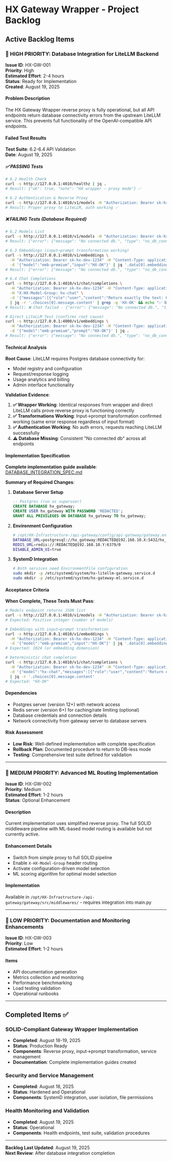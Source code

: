 # HX Gateway Wrapper - Project Backlog

## Active Backlog Items

### 🔄 HIGH PRIORITY: Database Integration for LiteLLM Backend

**Issue ID**: HX-GW-001  
**Priority**: High  
**Estimated Effort**: 2-4 hours  
**Status**: Ready for Implementation  
**Created**: August 19, 2025  

#### Problem Description

The HX Gateway Wrapper reverse proxy is fully operational, but all API endpoints return database connectivity errors from the upstream LiteLLM service. This prevents full functionality of the OpenAI-compatible API endpoints.

#### Failed Test Results

**Test Suite**: 6.2-6.4 API Validation  
**Date**: August 19, 2025  

##### ✅ PASSING Tests

```bash
# 6.2 Health Check
curl -s http://127.0.0.1:4010/healthz | jq .
# Result: {"ok": true, "note": "HX wrapper – proxy mode"} ✅

# 6.2 Authentication & Reverse Proxy
curl -s http://127.0.0.1:4010/v1/models -H "Authorization: Bearer sk-hx-dev-1234"
# Result: Proper proxy to LiteLLM, auth working ✅
```

##### ❌ FAILING Tests (Database Required)

```bash
# 6.2 Models List
curl -s http://127.0.0.1:4010/v1/models -H "Authorization: Bearer sk-hx-dev-1234" | jq .
# Result: {"error": {"message": "No connected db.", "type": "no_db_connection", "param": null, "code": "400"}} ❌

# 6.3 Embeddings (input→prompt transformation working)
curl -s http://127.0.0.1:4010/v1/embeddings \
  -H "Authorization: Bearer sk-hx-dev-1234" -H "Content-Type: application/json" \
  -d '{"model":"emb-premium","input":"HX-OK"}' | jq '.data[0].embedding | length'
# Result: {"error": {"message": "No connected db.", "type": "no_db_connection", "param": null, "code": "400"}} ❌

# 6.4 Chat Completions
curl -s http://127.0.0.1:4010/v1/chat/completions \
  -H "Authorization: Bearer sk-hx-dev-1234" -H "Content-Type: application/json" \
  -H "X-HX-Model-Group: hx-chat" \
  -d '{"messages":[{"role":"user","content":"Return exactly the text: HX-OK"}],"temperature":0,"max_tokens":10}' \
  | jq -r '.choices[0].message.content' | grep -q 'HX-OK' && echo "✅ Deterministic chat OK" || echo "❌ Chat failed"
# Result: ❌ Chat failed - {"error": {"message": "No connected db.", "type": "no_db_connection", "param": null, "code": "400"}}

# Direct LiteLLM Test (confirms root cause)
curl -s http://127.0.0.1:4000/v1/embeddings \
  -H "Authorization: Bearer sk-hx-dev-1234" -H "Content-Type: application/json" \
  -d '{"model":"emb-premium","prompt":"HX-OK"}' | jq .
# Result: {"error": {"message": "No connected db.", "type": "no_db_connection", "param": null, "code": "400"}} ❌
```

#### Technical Analysis

**Root Cause**: LiteLLM requires Postgres database connectivity for:

- Model registry and configuration
- Request/response logging  
- Usage analytics and billing
- Admin interface functionality

**Validation Evidence**:

1. **✅ Wrapper Working**: Identical responses from wrapper and direct LiteLLM calls prove reverse proxy is functioning correctly
2. **✅ Transformations Working**: Input→prompt transformation confirmed working (same error response regardless of input format)
3. **✅ Authentication Working**: No auth errors, requests reaching LiteLLM successfully
4. **⚠️ Database Missing**: Consistent "No connected db" across all endpoints

#### Implementation Specification

**Complete implementation guide available**: [DATABASE_INTEGRATION_SPEC.md](./DATABASE_INTEGRATION_SPEC.md)

**Summary of Required Changes**:

1. **Database Server Setup**

   ```sql
   -- Postgres (run as superuser)
   CREATE DATABASE hx_gateway;
   CREATE USER hx_gateway WITH PASSWORD 'REDACTED';
   GRANT ALL PRIVILEGES ON DATABASE hx_gateway TO hx_gateway;
   ```

2. **Environment Configuration**

   ```bash
   # /opt/HX-Infrastructure-/api-gateway/config/api-gateway/gateway.env
   DATABASE_URL=postgresql://hx_gateway:REDACTED@192.168.10.X:5432/hx_gateway
   REDIS_URL=redis://:REDACTED@192.168.10.Y:6379/0
   DISABLE_ADMIN_UI=true
   ```

3. **SystemD Integration**

   ```bash
   # Both services need EnvironmentFile configuration
   sudo mkdir -p /etc/systemd/system/hx-litellm-gateway.service.d
   sudo mkdir -p /etc/systemd/system/hx-gateway-ml.service.d
   ```

#### Acceptance Criteria

**When Complete, These Tests Must Pass**:

```bash
# Models endpoint returns JSON list
curl -s http://127.0.0.1:4010/v1/models -H "Authorization: Bearer sk-hx-dev-1234" | jq '.data | length'
# Expected: Positive integer (number of models)

# Embeddings with input→prompt transformation  
curl -s http://127.0.0.1:4010/v1/embeddings \
  -H "Authorization: Bearer sk-hx-dev-1234" -H "Content-Type: application/json" \
  -d '{"model":"emb-premium","input":"HX-OK"}' | jq '.data[0].embedding | length'
# Expected: 1024 (or embedding dimension)

# Deterministic chat completion
curl -s http://127.0.0.1:4010/v1/chat/completions \
  -H "Authorization: Bearer sk-hx-dev-1234" -H "Content-Type: application/json" \
  -d '{"model":"hx-chat","messages":[{"role":"user","content":"Return exactly the text: HX-OK"}],"max_tokens":10,"temperature":0}' \
  | jq -r '.choices[0].message.content'
# Expected: "HX-OK"
```

#### Dependencies

- Postgres server (version 12+) with network access
- Redis server (version 6+) for caching/rate limiting (optional)
- Database credentials and connection details
- Network connectivity from gateway server to database servers

#### Risk Assessment

- **Low Risk**: Well-defined implementation with complete specification
- **Rollback Plan**: Documented procedure to return to DB-less mode
- **Testing**: Comprehensive test suite defined for validation

---

### 🔄 MEDIUM PRIORITY: Advanced ML Routing Implementation

**Issue ID**: HX-GW-002  
**Priority**: Medium  
**Estimated Effort**: 1-2 hours  
**Status**: Optional Enhancement  

#### Description

Current implementation uses simplified reverse proxy. The full SOLID middleware pipeline with ML-based model routing is available but not currently active.

#### Enhancement Details

- Switch from simple proxy to full SOLID pipeline
- Enable `X-HX-Model-Group` header routing
- Activate configuration-driven model selection
- ML scoring algorithm for optimal model selection

#### Implementation

Available in `/opt/HX-Infrastructure-/api-gateway/gateway/src/middlewares/` - requires integration into main.py

---

### 🔄 LOW PRIORITY: Documentation and Monitoring Enhancements

**Issue ID**: HX-GW-003  
**Priority**: Low  
**Estimated Effort**: 1-2 hours  

#### Items

- API documentation generation
- Metrics collection and monitoring
- Performance benchmarking
- Load testing validation
- Operational runbooks

---

## Completed Items ✅

### SOLID-Compliant Gateway Wrapper Implementation

- **Completed**: August 18-19, 2025
- **Status**: Production Ready
- **Components**: Reverse proxy, input→prompt transformation, service management
- **Documentation**: Complete implementation guides created

### Security and Service Management

- **Completed**: August 18, 2025  
- **Status**: Hardened and Operational
- **Components**: SystemD integration, user isolation, file permissions

### Health Monitoring and Validation

- **Completed**: August 19, 2025
- **Status**: Operational
- **Components**: Health endpoints, test suite, validation procedures

---

**Backlog Last Updated**: August 19, 2025  
**Next Review**: After database integration completion
